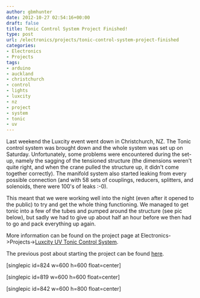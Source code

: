 ```yaml
---
author: gbmhunter
date: 2012-10-27 02:54:16+00:00
draft: false
title: Tonic Control System Project Finished!
type: post
url: /electronics/projects/tonic-control-system-project-finished
categories:
- Electronics
- Projects
tags:
- arduino
- auckland
- christchurch
- control
- lights
- luxcity
- nz
- project
- system
- tonic
- uv
---
```


Last weekend the Luxcity event went down in Christchurch, NZ. The Tonic control system was brought down and the whole system was set up on Saturday. Unfortunately, some problems were encountered during the set-up, namely the sagging of the tensioned structure (the dimensions weren't quite right, and when the crane pulled the structure up, it didn't come together correctly). The manifold system also started leaking from every possible connection (and with 58 sets of couplings, reducers, splitters, and solenoids, there were 100's of leaks :-0).

This meant that we were working well into the night (even after it opened to the public) to try and get the whole thing functioning. We managed to get tonic into a few of the tubes and pumped around the structure (see pic below), but sadly we had to give up about half an hour before we then had to go and pack everything up again.

More information can be found on the project page at Electronics->Projects->[Luxcity UV Tonic Control System](http://blog.mbedded.ninja/electronics/projects/luxcity-uv-tonic-control-system).

The previous post about starting the project can be found [here](http://blog.mbedded.ninja/electronics/luxcity-uv-tonic-project-started).

[singlepic id=824 w=600 h=600 float=center]

[singlepic id=819 w=600 h=600 float=center]

[singlepic id=842 w=600 h=800 float=center]
